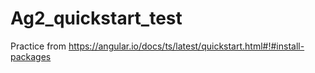 # Ag2_quickstart_test
Practice from https://angular.io/docs/ts/latest/quickstart.html#!#install-packages
